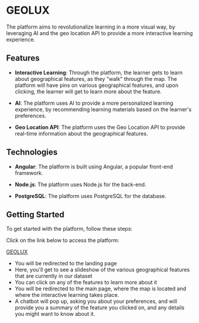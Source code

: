 # GEOLUX

The platform aims to revolutionalize learning in a more visual way, by leveraging AI and the geo location API to provide a more interactive learning experience.

## Features

- **Interactive Learning**: Through the platform, the learner gets to learn about geographical features, as they "walk" through the map. The platform will have pins on various geographical features, and upon clicking, the learner will get to learn more about the feature.

- **AI**: The platform uses AI to provide a more personalized learning experience, by recommending learning materials based on the learner's preferences.

- **Geo Location API**: The platform uses the Geo Location API to provide real-time information about the geographical features.

## Technologies

- **Angular**: The platform is built using Angular, a popular front-end framework.

- **Node.js**: The platform uses Node.js for the back-end.

- **PostgreSQL**: The platform uses PostgreSQL for the database.

## Getting Started

To get started with the platform, follow these steps:

Click on the link below to access the platform:

[GEOLUX](https://geolux.vercel.app)

- You will be redirected to the landing page
- Here, you'll get to see a slideshow of the various geographical features that are currently in our dataset
- You can click on any of the features to learn more about it
- You will be redirected to the main page, where the map is located and where the interactive learning takes place.
- A chatbot will pop up, asking you about your preferences, and will provide you a summary of the feature you clicked on, and any details you might want to know about it.
